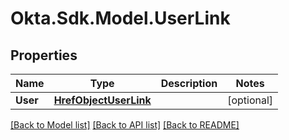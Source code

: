 # Okta.Sdk.Model.UserLink

## Properties

Name | Type | Description | Notes
------------ | ------------- | ------------- | -------------
**User** | [**HrefObjectUserLink**](HrefObjectUserLink.md) |  | [optional] 

[[Back to Model list]](../README.md#documentation-for-models) [[Back to API list]](../README.md#documentation-for-api-endpoints) [[Back to README]](../README.md)

